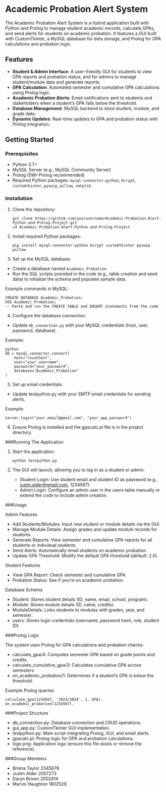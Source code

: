 # Academic Probation Alert System

The Academic Probation Alert System is a hybrid application built with Python and Prolog to manage student academic records, calculate GPAs, and send alerts for students on academic probation. It features a GUI built with CustomTkinter, a MySQL database for data storage, and Prolog for GPA calculations and probation logic.

## Features

- **Student & Admin Interface**: A user-friendly GUI for students to view GPA reports and probation status, and for admins to manage student/module data and generate reports.
- **GPA Calculation**: Automated semester and cumulative GPA calculations using Prolog logic.
- **Academic Probation Alerts**: Email notifications sent to students and stakeholders when a student’s GPA falls below the threshold.
- **Database Management**: MySQL backend to store student, module, and grade data.
- **Dynamic Updates**: Real-time updates to GPA and probation status with Prolog integration.

## Getting Started

### Prerequisites

- Python 3.7+
- MySQL Server (e.g., MySQL Community Server)
- Prolog (SWI-Prolog recommended)
- Required Python packages: `mysql-connector-python`, `bcrypt`, `customtkinter`, `pyswip`, `pillow`, `smtplib`

### Installation

1. Clone the repository:

   ```
   git clone https://github.com/yourusername/Academic-Probation-Alert-Python-and-Prolog-Project.git
   cd Academic-Probation-Alert-Python-and-Prolog-Project
   ```
   
2. Install required Python packages:

   ```
   pip install mysql-connector-python bcrypt customtkinter pyswip pillow
   ```

3. Set up the MySQL database:
- Create a database named `Academic_Probation`.
- Run the SQL scripts provided in the code (e.g., table creation and seed data) to initialize the schema and populate sample data.

Example commands in MySQL:

   ```
   CREATE DATABASE Academic_Probation;
   USE Academic_Probation;
   -- Paste and run the CREATE TABLE and INSERT statements from the code
   ```


4. Configure the database connection:
- Update `db_connection.py` with your MySQL credentials (host, user, password, database).

Example:

  ```
  python
  db = mysql.connector.connect(
      host="localhost",
      user="your_username",
      password="your_password",
      database="Academic_Probation"
  )
  ```

5. Set up email credentials:
- Update testpython.py with your SMTP email credentials for sending alerts.

Example:

   ```
   server.login("your_email@gmail.com", "your_app_password")
   ```

6. Ensure Prolog is installed and the gpacalc.pl file is in the project directory.

###Running The Application

1. Start the application:
   
   ```
   python testpython.py
   ```

2. The GUI will launch, allowing you to log in as a student or admin:
     - Student Login: Use student email and student ID as password (e.g., justin.alder@gmail.com, 1234567).
     - Admin Login: Configure an admin user in the users table manually or extend the code to include admin creation.
  
###Usage

Admin Features
- Add Students/Modules: Input new student or module details via the GUI.
- Manage Module Details: Assign grades and update module records for students.
- Generate Reports: View semester and cumulative GPA reports for all students or individual students.
- Send Alerts: Automatically email students on academic probation.
- Update GPA Threshold: Modify the default GPA threshold (default: 2.0).

Student Features
- View GPA Report: Check semester and cumulative GPA.
- Probation Status: See if you’re on academic probation.

Database Schema
- Student: Stores student details (ID, name, email, school, program).
- Module: Stores module details (ID, name, credits).
- ModuleDetails: Links students to modules with grades, year, and semester.
- users: Stores login credentials (username, password hash, role, student ID).

###Prolog Logic

The system uses Prolog for GPA calculations and probation checks:
- calculate_gpa/4: Computes semester GPA based on grade points and credits.
- calculate_cumulative_gpa/3: Calculates cumulative GPA across semesters.
- on_academic_probation/1: Determines if a student’s GPA is below the threshold.

Example Prolog queries:
   
   ```
   calculate_gpa(1234567, '2023/2024', 1, GPA).
   on_academic_probation(1234567).
   ```
###Project Structure

- db_connection.py: Database connection and CRUD operations.
- gui_app.py: CustomTkinter GUI implementation.
- testpython.py: Main script integrating Prolog, GUI, and email alerts.
- gpacalc.pl: Prolog logic for GPA and probation calculations.
- logo.png: Application logo (ensure this file exists or remove the reference).

###Group Members

- Briana Taylor 2345678
- Justin Alder 2007273
- Daryn Brown 2002414
- Marvis Haughton 1802529

   





   
